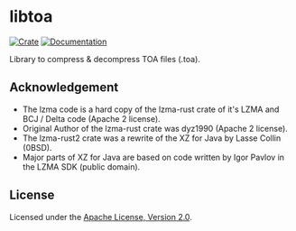 # libtoa

[![Crate](https://img.shields.io/crates/v/libtoa.svg)](https://crates.io/crates/libtoa)
[![Documentation](https://docs.rs/libtoa/badge.svg)](https://docs.rs/libtoa)

Library to compress & decompress TOA files (.toa).

## Acknowledgement

- The lzma code is a hard copy of the lzma-rust crate of it's LZMA and BCJ / Delta code (Apache 2 license).
- Original Author of the lzma-rust crate was dyz1990 (Apache 2 license).
- The lzma-rust2 crate was a rewrite of the XZ for Java by Lasse Collin (0BSD).
- Major parts of XZ for Java are based on code written by Igor Pavlov in the LZMA SDK (public domain).

## License

Licensed under the [Apache License, Version 2.0](../LICENSE).
